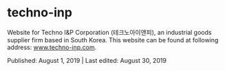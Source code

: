 # techno-inp
Website for Techno I&amp;P Corporation (테크노아이앤피), an industrial goods supplier firm based in South Korea.
This website can be found at following address: www.techno-inp.com.

Published: August 1, 2019 | Last edited: August 30, 2019
